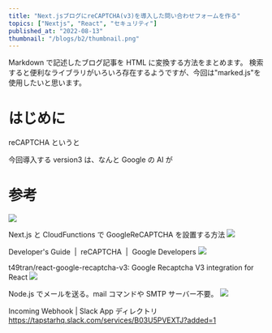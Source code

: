 ```yaml
---
title: "Next.jsブログにreCAPTCHA(v3)を導入した問い合わせフォームを作る"
topics: ["Nextjs", "React", "セキュリティ"]
published_at: "2022-08-13"
thumbnail: "/blogs/b2/thumbnail.png"
---
```


Markdown で記述したブログ記事を HTML に変換する方法をまとめます。
検索すると便利なライブラリがいろいろ存在するようですが、今回は"marked.js"を使用したいと思います。

# はじめに

reCAPTCHA というと

今回導入する version3 は、なんと Google の AI が

# 参考

![](https://brainlog.jp/programming/post-2567/)

Next.js と CloudFunctions で GoogleReCAPTCHA を設置する方法
![](https://qiita.com/akki-memo/items/858f1e9ba6bad9e490d8)

Developer's Guide  |  reCAPTCHA  |  Google Developers
![](https://developers.google.com/recaptcha/intro)

t49tran/react-google-recaptcha-v3: Google Recaptcha V3 integration for React
![](https://github.com/t49tran/react-google-recaptcha-v3)

Node.js でメールを送る。mail コマンドや SMTP サーバー不要。
![](https://peccu.hatenablog.com/entry/2017/06/27/000000)

Incoming Webhook | Slack App ディレクトリ
https://tapstarhq.slack.com/services/B03U5PVEXTJ?added=1
